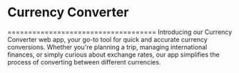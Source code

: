 # Currency Converter
====================================
Introducing our Currency Converter web app, your go-to tool for quick and accurate currency conversions. Whether you're planning a trip, managing international finances, or simply curious about exchange rates, our app simplifies the process of converting between different currencies.
